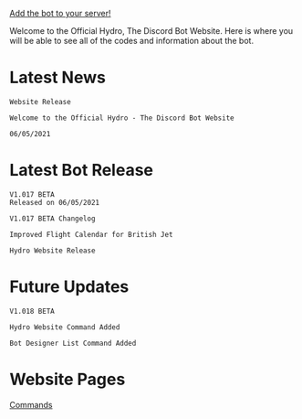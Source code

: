 [Add the bot to your server!](https://discord.com/oauth2/authorize?client_id=750313071368732734&scope=bot%20applications.commands&permissions=2147483647)

Welcome to the Official Hydro, The Discord Bot Website. Here is where you will be able to see all of the codes and information about the bot.

# Latest News
```
Website Release

Welcome to the Official Hydro - The Discord Bot Website

06/05/2021
```

# Latest Bot Release
```
V1.017 BETA
Released on 06/05/2021

V1.017 BETA Changelog

Improved Flight Calendar for British Jet

Hydro Website Release
```

# Future Updates
```
V1.018 BETA

Hydro Website Command Added 

Bot Designer List Command Added

```

# Website Pages
[Commands](https://kalmai221.github.io/hydro-webite/commands.md)